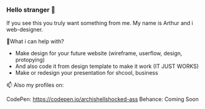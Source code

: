 ### Hello stranger 👋
If you see this you truly want something from me.
My name is Arthur and i web-designer.

💬What i can help with?

- Make design for your future website (wireframe, userflow, design, protopying)
- And also code it from design template to make it work (IT JUST WORKS)
- Make or redesign your presentation for shcool, business

📫 Also my profiles on:

CodePen: https://codepen.io/archishellshocked-ass
Behance: Coming Soon

<!--
**ArchiShellShocked-ASS/ArchiShellShocked-ASS** is a ✨ _special_ ✨ repository because its `README.md` (this file) appears on your GitHub profile.

Here are some ideas to get you started:

- 🔭 I’m currently working on ...
- 🌱 I’m currently learning ...
- 👯 I’m looking to collaborate on ...
- 🤔 I’m looking for help with ...
- 💬 Ask me about ...
- 📫 How to reach me: ...
- 😄 Pronouns: ...
- ⚡ Fun fact: ...
-->

